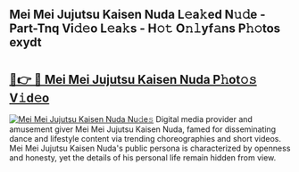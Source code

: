 ## Mei Mei Jujutsu Kaisen Nuda L𝚎a𝚔ed N𝚞𝚍e - Part-Tnq Vi𝚍𝚎o L𝚎a𝚔s - H𝚘𝚝 O𝚗𝚕yf𝚊ns P𝚑𝚘tos exydt

# <h2><a href="http://kf8gcy7.oniu.top/?m=Mei+Mei+Jujutsu+Kaisen+Nuda">🔗👉 🔴 Mei Mei Jujutsu Kaisen Nuda P𝚑ot𝚘𝚜 V𝚒d𝚎o</a></h2>

[![Mei Mei Jujutsu Kaisen Nuda Nu𝚍e𝚜](https://i.imgur.com/0qMVB7G.gif)](http://kf8gcy7.oniu.top/?m=Mei+Mei+Jujutsu+Kaisen+Nuda)
Digital media provider and amusement giver Mei Mei Jujutsu Kaisen Nuda, famed for disseminating dance and lifestyle content via trending choreographies and short videos. Mei Mei Jujutsu Kaisen Nuda's public persona is characterized by openness and honesty, yet the details of his personal life remain hidden from view.  
